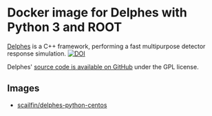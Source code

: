 # Docker image for Delphes with Python 3 and ROOT

[Delphes](http://cp3.irmp.ucl.ac.be/projects/delphes) is a C++ framework, performing a fast multipurpose detector response simulation. [![DOI](https://zenodo.org/badge/21390046.svg)](https://zenodo.org/badge/latestdoi/21390046)

Delphes' [source code is available on GitHub](https://github.com/delphes/delphes) under the GPL license.

## Images

- [scailfin/delphes-python-centos](https://hub.docker.com/r/scailfin/delphes-python-centos)

